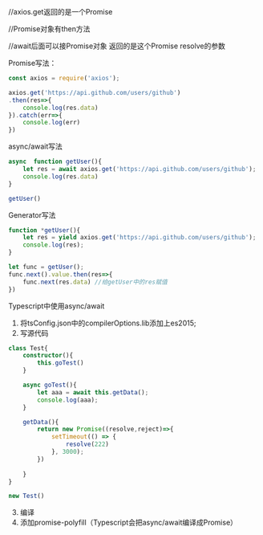 //axios.get返回的是一个Promise

//Promise对象有then方法

//await后面可以接Promise对象	返回的是这个Promise resolve的参数

Promise写法：

```javascript
const axios = require('axios');

axios.get('https://api.github.com/users/github')
.then(res=>{
	console.log(res.data)
}).catch(err=>{
	console.log(err)
})
```

async/await写法
```javascript
async  function getUser(){
	let res = await axios.get('https://api.github.com/users/github');
	console.log(res.data)
}

getUser()
```

Generator写法
```javascript
function *getUser(){
	let res = yield axios.get('https://api.github.com/users/github');
	console.log(res);
}

let func = getUser();
func.next().value.then(res=>{
	func.next(res.data)	//给getUser中的res赋值
})
```

Typescript中使用async/await

1. 将tsConfig.json中的compilerOptions.lib添加上es2015;
2. 写源代码
```typescript
class Test{
	constructor(){
		this.goTest()
	}

	async goTest(){
		let aaa = await this.getData();
		console.log(aaa);
	}

	getData(){
		return new Promise((resolve,reject)=>{
			setTimeout(() => {
				resolve(222)
			}, 3000);
		})
		
	}
}

new Test()

```
3. 编译
4. 添加promise-polyfill（Typescript会把async/await编译成Promise）